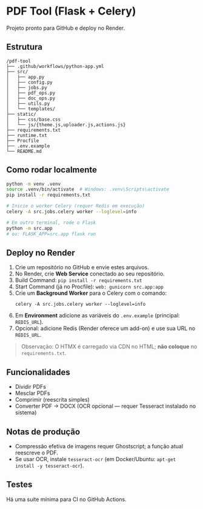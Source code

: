 # PDF Tool (Flask + Celery)

Projeto pronto para GitHub e deploy no Render.

## Estrutura
```
/pdf-tool
├── .github/workflows/python-app.yml
├── src/
│   ├── app.py
│   ├── config.py
│   ├── jobs.py
│   ├── pdf_ops.py
│   ├── doc_ops.py
│   ├── utils.py
│   └── templates/
├── static/
│   ├── css/base.css
│   └── js/{theme.js,uploader.js,actions.js}
├── requirements.txt
├── runtime.txt
├── Procfile
├── .env.example
└── README.md
```

## Como rodar localmente
```bash
python -m venv .venv
source .venv/bin/activate  # Windows: .venv\Scripts\activate
pip install -r requirements.txt

# Inicie o worker Celery (requer Redis em execução)
celery -A src.jobs.celery worker --loglevel=info

# Em outro terminal, rode o Flask
python -m src.app
# ou: FLASK_APP=src.app flask run
```

## Deploy no Render
1. Crie um repositório no GitHub e envie estes arquivos.
2. No Render, crie **Web Service** conectado ao seu repositório.
3. Build Command: `pip install -r requirements.txt`
4. Start Command (já no Procfile): `web: gunicorn src.app:app`
5. Crie um **Background Worker** para o Celery com o comando:
   ```
   celery -A src.jobs.celery worker --loglevel=info
   ```
6. Em **Environment** adicione as variáveis do `.env.example` (principal: `REDIS_URL`).
7. Opcional: adicione Redis (Render oferece um add-on) e use sua URL no `REDIS_URL`.

> Observação: O HTMX é carregado via CDN no HTML; **não coloque** no `requirements.txt`.

## Funcionalidades
- Dividir PDFs
- Mesclar PDFs
- Comprimir (reescrita simples)
- Converter PDF → DOCX (OCR opcional — requer Tesseract instalado no sistema)

## Notas de produção
- Compressão efetiva de imagens requer Ghostscript; a função atual reescreve o PDF.
- Se usar OCR, instale `tesseract-ocr` (em Docker/Ubuntu: `apt-get install -y tesseract-ocr`).

## Testes
Há uma suíte mínima para CI no GitHub Actions.

